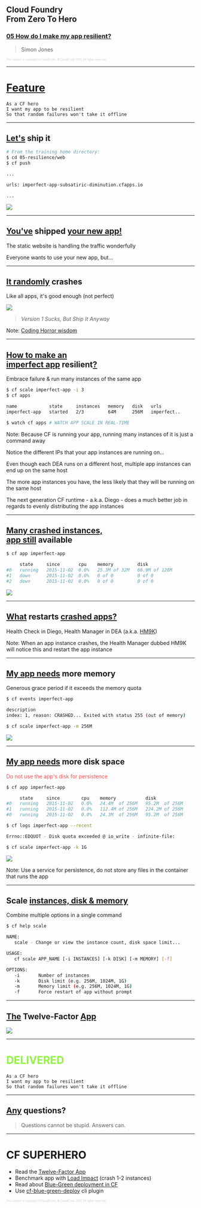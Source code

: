 ## Cloud Foundry <br />From Zero To Hero
### [05 How do I make my app resilient?](#/0)

> Simon Jones

<p style="font-size: 50%; opacity: 0.2;">
  This content is copyright of CloudCredo. &copy; CloudCredo 2015. All rights reserved.
</p>

---

# [Feature](#/1)

```nohighlight
As a CF hero
I want my app to be resilient
So that random failures won't take it offline
```

---

## [Let's](#/2) ship it

```bash
# From the training home directory:
$ cd 05-resilience/web
$ cf push

...

urls: imperfect-app-subsatiric-diminution.cfapps.io

...
```

<img src="images/index.png" style="background:none; border:none; box-shadow:none;" />

---

## [You've](#/3) shipped [your new app!](#/3)

The static website is handling the traffic wonderfully

Everyone wants to use your new app, but...

---

## [It randomly](#/4) crashes

Like all apps, it's good enough (not perfect)

<img src="images/crash.png" style="background:none; border:none; box-shadow:none;" />

> _Version 1 Sucks, But Ship It Anyway_

Note:
  [Coding Horror wisdom](http://blog.codinghorror.com/version-1-sucks-but-ship-it-anyway/)

---

## [How to make an <br />imperfect app](#/5) resilient[?](#/5)

Embrace failure &amp; run many instances of the same app

```bash
$ cf scale imperfect-app -i 3
$ cf apps

name            state     instances   memory   disk   urls
imperfect-app   started   2/3         64M      256M   imperfect..
```

```bash
$ watch cf apps # WATCH APP SCALE IN REAL-TIME
```

Note:
  Because CF is running your app, running many instances of it is just a command away

  Notice the different IPs that your app instances are running on...

  Even though each DEA runs on a different host, multiple app instances can end up on the same host

  The more app instances you have, the less likely that they will be running on the same host

  The next generation CF runtime - a.k.a. Diego - does a much better job in regards to evenly distributing the app instances

---

## [Many crashed instances, <br />app still](#/6) available

```bash
$ cf app imperfect-app

     state     since       cpu    memory         disk
#0   running   2015-11-02  0.0%   25.3M of 32M   66.9M of 128M
#1   down      2015-11-02  0.0%   0 of 0         0 of 0
#2   down      2015-11-02  0.0%   0 of 0         0 of 0
```

<img src="images/index.png" style="background:none; border:none; box-shadow:none;" />

---

## [What](#/7) restarts [crashed apps?](#/7)

Health Check in Diego, Health Manager in DEA (a.k.a. [HM9K](https://docs.cloudfoundry.org/concepts/architecture/#hm9k))

Note:
  When an app instance crashes, the Health Manager dubbed HM9K will notice this and restart the app instance

---

## [My app needs](#/8) more memory

Generous grace period if it exceeds the memory quota

```bash
$ cf events imperfect-app

description
index: 1, reason: CRASHED... Exited with status 255 (out of memory)
```

```bash
$ cf scale imperfect-app -m 256M
```

<img src="images/fill-memory.png" style="background:none; border:none; box-shadow:none;" />

---

## [My app needs](#/9) more disk space

<span style="color: #FF4D4D;">Do not use the app's disk for persistence</span>

```bash
$ cf app imperfect-app

     state     since        cpu    memory           disk
#0   running   2015-11-02   0.0%   24.4M  of 256M   95.2M  of 256M
#1   running   2015-11-02   0.0%   112.4M of 256M   224.2M of 256M
#0   running   2015-11-02   0.0%   24.3M  of 256M   95.2M  of 256M
```

```bash
$ cf logs imperfect-app --recent

Errno::EDQUOT - Disk quota exceeded @ io_write - infinite-file:
```

```bash
$ cf scale imperfect-app -k 1G
```

<img src="images/fill-disk.png" style="background:none; border:none; box-shadow:none;" />

Note:
  Use a service for persistence, do not store any files in the container that runs the app

---

## Scale [instances, disk & memory](#/10)

Combine multiple options in a single command

```bash
$ cf help scale

NAME:
   scale - Change or view the instance count, disk space limit...

USAGE:
   cf scale APP_NAME [-i INSTANCES] [-k DISK] [-m MEMORY] [-f]

OPTIONS:
   -i       Number of instances
   -k       Disk limit (e.g. 256M, 1024M, 1G)
   -m       Memory limit (e.g. 256M, 1024M, 1G)
   -f       Force restart of app without prompt
```

---

## [The](#/11) Twelve-Factor [App](#/11)

<img src="images/12factor.png" style="background:none; border:none; box-shadow:none;" />

---

# <span style="color: #8FF541;">DELIVERED</span>

```nohighlight
As a CF hero
I want my app to be resilient
So that random failures won't take it offline
```

---

## [Any](#/13) questions?

> Questions cannot be stupid. Answers can.

---

# CF SUPERHERO

  * Read the [Twelve-Factor App](http://12factor.net/)
  * Benchmark app with [Load Impact](https://loadimpact.com/) (crash 1-2 instances)
  * Read about [Blue-Green deployment in CF](http://garage.mybluemix.net/posts/blue-green-deployment/)
  * Use [cf-blue-green-deploy](https://github.com/bluemixgaragelondon/cf-blue-green-deploy) cli plugin

<p style="font-size: 50%; opacity: 0.2;">
  This content is copyright of CloudCredo. &copy; CloudCredo 2015. All rights reserved.
</p>
